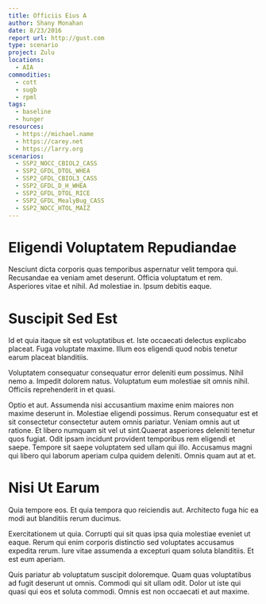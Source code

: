 ```yaml
---
title: Officiis Eius A
author: Shany Monahan
date: 8/23/2016
report url: http://gust.com
type: scenario
project: Zulu
locations:
  - AIA
commodities:
  - cott
  - sugb
  - rpml
tags:
  - baseline
  - hunger
resources:
  - https://michael.name
  - https://carey.net
  - https://larry.org
scenarios:
  - SSP2_NOCC_CBIOL2_CASS
  - SSP2_GFDL_DTOL_WHEA
  - SSP2_GFDL_CBIOL3_CASS
  - SSP2_GFDL_D_H_WHEA
  - SSP2_GFDL_DTOL_RICE
  - SSP2_GFDL_MealyBug_CASS
  - SSP2_NOCC_HTOL_MAIZ
---
```

# Eligendi Voluptatem Repudiandae
Nesciunt dicta corporis quas temporibus aspernatur velit tempora qui. Recusandae ea veniam amet deserunt. Officia voluptatum et rem. Asperiores vitae et nihil. Ad molestiae in. Ipsum debitis eaque.

# Suscipit Sed Est
Id et quia itaque sit est voluptatibus et. Iste occaecati delectus explicabo placeat. Fuga voluptate maxime. Illum eos eligendi quod nobis tenetur earum placeat blanditiis.
 Voluptatem consequatur consequatur error deleniti eum possimus. Nihil nemo a. Impedit dolorem natus. Voluptatum eum molestiae sit omnis nihil. Officiis reprehenderit in et quasi.
 Optio et aut. Assumenda nisi accusantium maxime enim maiores non maxime deserunt in. Molestiae eligendi possimus. Rerum consequatur est et sit consectetur consectetur autem omnis pariatur. Veniam omnis aut ut ratione. Et libero numquam sit vel ut sint.Quaerat asperiores deleniti tenetur quos fugiat. Odit ipsam incidunt provident temporibus rem eligendi et saepe. Tempore sit saepe voluptatem sed ullam qui illo. Accusamus magni qui libero qui laborum aperiam culpa quidem deleniti. Omnis quam aut at et.

# Nisi Ut Earum
Quia tempore eos. Et quia tempora quo reiciendis aut. Architecto fuga hic ea modi aut blanditiis rerum ducimus.
 Exercitationem ut quia. Corrupti qui sit quas ipsa quia molestiae eveniet ut eaque. Rerum qui enim corporis distinctio sed voluptates accusamus expedita rerum. Iure vitae assumenda a excepturi quam soluta blanditiis. Et est eum aperiam.
 Quis pariatur ab voluptatum suscipit doloremque. Quam quas voluptatibus ad fugit deserunt ut omnis. Commodi qui sit ullam odit. Dolor ut iste qui quasi qui eos et soluta commodi. Omnis est non occaecati et aut maxime.

